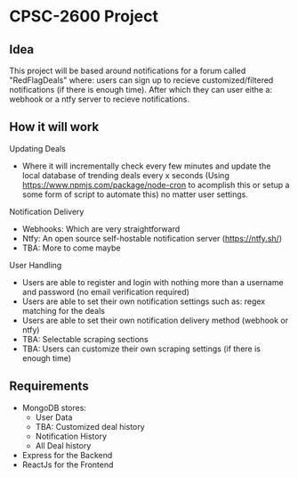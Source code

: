 # CPSC-2600 Project

## Idea
This project will be based around notifications for a forum called "RedFlagDeals" where: users can sign up to recieve customized/filtered notifications (if there is enough time). After which they can user eithe a: webhook or a ntfy server to recieve notifications.

## How it will work
Updating Deals
- Where it will incrementally check every few minutes and update the local database of trending deals every x seconds (Using https://www.npmjs.com/package/node-cron to acomplish this or setup a some form of script to automate this) no matter user settings.

Notification Delivery
- Webhooks: Which are very straightforward
- Ntfy: An open source self-hostable notification server (https://ntfy.sh/)
- TBA: More to come maybe

User Handling
- Users are able to register and login with nothing more than a username and password (no email verification required)
- Users are able to set their own notification settings such as: regex matching for the deals
- Users are able to set their own notification delivery method (webhook or ntfy)
- TBA: Selectable scraping sections
- TBA: Users can customize their own scraping settings (if there is enough time)

## Requirements
- MongoDB stores:
    - User Data
    - TBA: Customized deal history
    - Notification History
    - All Deal history
- Express for the Backend
- ReactJs for the Frontend
